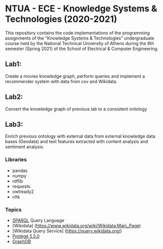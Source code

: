 # NTUA - ECE - Knowledge Systems & Technologies (2020-2021)

This repository contains the code implementations of the programming assignments of the "Knowledge Systems & Technologies" undergraduate course held by the National Technical University of Athens during the 8th semester (Spring 2021) of the School of Electrical & Computer Engineering.

## Lab1: 
Create a movies knowledge graph, perform queries and implement a recommender system with data from csv and Wikidata.

## Lab2: 
Convert the knowledge graph of previous lab to a consistent ontology

## Lab3:
Enrich previous ontology with external data from external knowledge data bases (Geodata) and text features extracted with content analysis and sentiment analysis.

### Libraries
- pandas
- numpy
- rdflib
- requests
- owlready2
- nltk

### Topics
- [SPARQL](https://www.w3.org/TR/rdf-sparql-query/) Query Language
- [Wikidata] (https://www.wikidata.org/wiki/Wikidata:Main_Page)
- [Wikidata Query Service] (https://query.wikidata.org/)
- [Protégé 5.5.0 ](http://protegeproject.github.io/protege/)
- [GraphDB](https://graphdb.ontotext.com)
